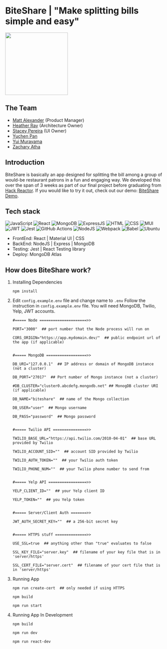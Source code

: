 # BiteShare | "Make splitting bills simple and easy"
<img  src="https://user-images.githubusercontent.com/86500068/217312952-d522520d-0dac-4ab5-97fa-19c453df08fd.png"  width="200"  height="200" />

## The Team
- [Matt Alexander](https://github.com/malexander6) (Product Manager)
- [Heather Ray](https://github.com/bubsinthemountains) (Architecture Owner)
- [Stacey Pereira](https://github.com/staceypereira1) (UI Owner)
- [Yuchen Pan](https://github.com/pyc0422)
- [Yui Murayama](https://github.com/Yui1002)
- [Zachary Atha](https://github.com/zacharyatha)

## Introduction
BiteShare is basically an app designed for splitting the bill among a group of would-be restaurant patrons in a fun and engaging way. We developed this over the span of 3 weeks as part of our final project before graduating from [Hack Reactor](https://www.hackreactor.com/). If you would like to try it out, check out our demo: [BiteShare Demo](https://biteshare.ecitytech.net).

## Tech stack
![JavaScript](https://img.shields.io/badge/JavaScript-323330?style=for-the-badge&logo=javascript&logoColor=F7DF1E)
![React](https://img.shields.io/badge/React-20232A?style=for-the-badge&logo=react&logoColor=61DAFB)
![MongoDB](https://img.shields.io/badge/MongoDB-4EA94B?style=for-the-badge&logo=mongodb&logoColor=white)
![ExpressJS](https://img.shields.io/badge/Express.js-000000?style=for-the-badge&logo=express&logoColor=white)
![HTML](https://img.shields.io/badge/HTML5-E34F26?style=for-the-badge&logo=html5&logoColor=white)
![CSS](https://img.shields.io/badge/CSS3-1572B6?style=for-the-badge&logo=css3&logoColor=white)
![MUI](https://img.shields.io/badge/Material%20UI-007FFF?style=for-the-badge&logo=mui&logoColor=white)
![JWT](https://img.shields.io/badge/JWT-000000?style=for-the-badge&logo=JSON%20web%20tokens&logoColor=white)
![Jest](https://img.shields.io/badge/Jest-C21325?style=for-the-badge&logo=jest&logoColor=white)
![GitHub Actions](https://img.shields.io/badge/GitHub_Actions-2088FF?style=for-the-badge&logo=github-actions&logoColor=white)
![NodeJS](https://img.shields.io/badge/Node.js-339933?style=for-the-badge&logo=nodedotjs&logoColor=white)
![Webpack](https://img.shields.io/badge/Webpack-8DD6F9?style=for-the-badge&logo=Webpack&logoColor=white)
![Babel](https://img.shields.io/badge/Babel-F9DC3E?style=for-the-badge&logo=babel&logoColor=white)
![Ubuntu](https://img.shields.io/badge/Ubuntu-E95420?style=for-the-badge&logo=ubuntu&logoColor=white)
- FrontEnd: React | Material UI | CSS
- BackEnd: NodeJS | Express | MongoDB
- Testing: Jest | React Testing library
- Deploy: MongoDB Atlas

## How does BiteShare work?
1.  Installing Dependencies
    ```
    npm install
    ```

2.  Edit `config.example.env` file and change name to `.env`
    Follow the instruction in `config.example.env` file. You will need MongoDB, Twilio, Yelp, JWT accounts.
    ```
    #===== Node =====================>>
    
    PORT="3000"  ## port number that the Node process will run on
    
    CORS_ORIGIN="https://app.mydomain.dev/"  ## public endpoint url of the app (if applicable)
    
    
    #===== MongoDB ==================>>
    
    DB_URI="127.0.0.1"  ## IP address or domain of MongoDB instance (not a cluster)
    
    DB_PORT="27017"  ## Port number of Mongo instance (not a cluster)
    
    #DB_CLUSTER="cluster0.abcdefg.mongodb.net" ## MonogDB cluster URI (if applicable)
    
    DB_NAME="biteshare"  ## name of the Mongo collection
    
    DB_USER="user"  ## Mongo username
    
    DB_PASS="password"  ## Mongo password
    
    
    #===== Twilio API ===============>>
    
    TWILIO_BASE_URL="https://api.twilio.com/2010-04-01"  ## base URL provided by Twilio
    
    TWILIO_ACCOUNT_SID=""  ## account SID provided by Twilio
    
    TWILIO_AUTH_TOKEN=""  ## your Twilio auth token
    
    TWILIO_PHONE_NUM=""  ## your Twilio phone number to send from
    
    
    #===== Yelp API =================>>
    
    YELP_CLIENT_ID=""  ## your Yelp client ID
    
    YELP_TOKEN=""  ## you Yelp token
    
    
    #===== Server/Client Auth =======>>
    
    JWT_AUTH_SECRET_KEY=""  ## a 256-bit secret key
    
    
    #===== HTTPS stuff ==============>>
    
    USE_SSL=true  ## anything other than "true" evaluates to false
    
    SSL_KEY_FILE="server.key"  ## filename of your key file that is in 'server/https'
    
    SSL_CERT_FILE="server.cert"  ## filename of your cert file that is in 'server/https'
    ```

3.  Running App
    ```
    npm run create-cert  ## only needed if using HTTPS
    
    npm build
    
    npm run start
    ```

4.  Running App In Development
    ```
    npm build
    
    npm run dev
    
    npm run react-dev
    ```
